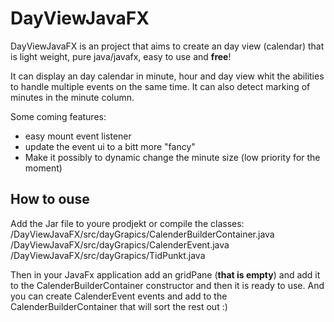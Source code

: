 # DayViewJavaFX
DayViewJavaFX is an project that aims to create an day view (calendar) that is light weight, pure java/javafx, easy to use and **free**!

It can display an day calendar in minute, hour and day view whit the abilities to handle multiple events on the same time. It can also detect marking of minutes in the minute column. 

Some coming features:
* easy mount event listener
* update the event ui to a bitt more "fancy" 
* Make it possibly to dynamic change the minute size (low priority for the moment) 


## How to ouse
Add the Jar file to youre prodjekt or compile the classes:
/DayViewJavaFX/src/dayGrapics/CalenderBuilderContainer.java
/DayViewJavaFX/src/dayGrapics/CalenderEvent.java
/DayViewJavaFX/src/dayGrapics/TidPunkt.java

Then in your JavaFx application add an gridPane (**that is empty**) and add it to the CalenderBuilderContainer constructor and then it is ready to use. And you can create CalenderEvent events and add to the CalenderBuilderContainer that will sort the rest out :)
